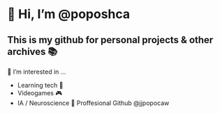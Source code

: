 # 👋 Hi, I’m @poposhca
## This is my github for personal projects & other archives 📚
👀 I’m interested in ...
* Learning tech 📓
* Videogames 🎮
* IA / Neuroscience 🧠
Proffesional Github @jjpopocaw

<!---
poposhca/poposhca is a ✨ special ✨ repository because its `README.md` (this file) appears on your GitHub profile.
You can click the Preview link to take a look at your changes.
--->
